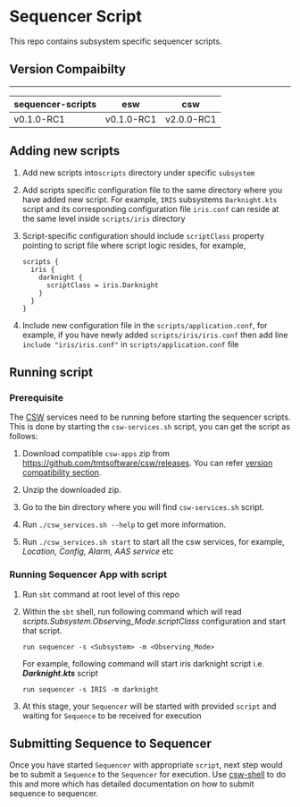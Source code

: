 # Sequencer Script

This repo contains subsystem specific sequencer scripts.

## Version Compaibilty
-----------------------------------------------------------

| sequencer-scripts | esw | csw |
|-------------------|-----|-----|
| v0.1.0-RC1 | v0.1.0-RC1 | v2.0.0-RC1 |

## Adding new scripts

1. Add new scripts into`scripts` directory under specific `subsystem`

1. Add scripts specific configuration file to the same directory where you have added new script. 
For example, `IRIS` subsystems `Darknight.kts` script and its corresponding configuration file `iris.conf` can reside at the same level inside `scripts/iris` directory

1. Script-specific configuration should include `scriptClass` property pointing to script file where script logic resides, for example,
    ```hocon
    scripts {
      iris {
        darknight {
          scriptClass = iris.Darknight
        }
      }
    }
    ```

1. Include new configuration file in the `scripts/application.conf`, 
for example, if you have newly added `scripts/iris/iris.conf` then add line `include "iris/iris.conf"` in `scripts/application.conf` file

## Running script

### Prerequisite
The [CSW](https://github.com/tmtsoftware/csw) services need to be running before starting the sequencer scripts.
This is done by starting the `csw-services.sh` script, you can get the script as follows:

1. Download compatible `csw-apps` zip from https://github.com/tmtsoftware/csw/releases.
You can refer [version compatibility section](#-version-compaibilty).

1. Unzip the downloaded zip.

1. Go to the bin directory where you will find `csw-services.sh` script.

1. Run `./csw_services.sh --help` to get more information.

1. Run `./csw_services.sh start` to start all the csw services, for example, _Location, Config, Alarm, AAS service_ etc

### Running Sequencer App with script

1. Run `sbt` command at root level of this repo

1. Within the `sbt` shell, run following command which will read _scripts.Subsystem.Observing_Mode.scriptClass_ configuration and start that script.
    ```
    run sequencer -s <Subsystem> -m <Observing_Mode>
    ```

    For example, following command will start iris darknight script i.e. **_Darknight.kts_** script 
    ```
    run sequencer -s IRIS -m darknight
    ``` 

1. At this stage, your `Sequencer` will be started with provided `script` and waiting for `Sequence` to be received for execution

## Submitting Sequence to Sequencer

Once you have started `Sequencer` with appropriate `script`, next step would be to submit a `Sequence` to the `Sequencer` for execution.
Use [csw-shell](https://github.com/tmtsoftware/csw-shell) to do this and more which has detailed documentation on how to submit sequence to sequencer.
